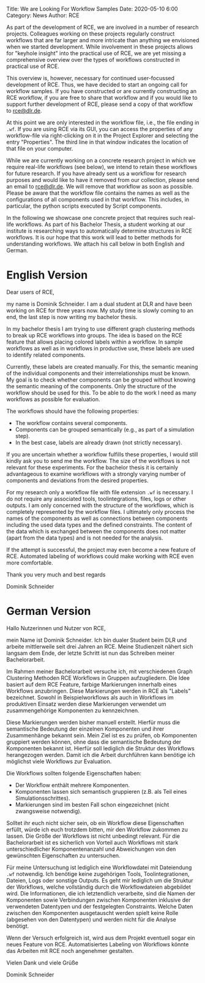 Title: We are Looking For Workflow Samples 
Date: 2020-05-10 6:00
Category: News
Author: RCE

As part of the development of RCE, we are involved in a number of research projects.
Colleagues working on these projects regularly construct workflows that are far larger and more intricate than anything we envisioned when we started development.
While involvement in these projects allows for "keyhole insight" into the practical use of RCE, we are yet missing a comprehensive overview over the types of workflows constructed in practical use of RCE.

This overview is, however, necessary for continued user-focussed development of RCE.
Thus, we have decided to start an ongoing call for workflow samples.
If you have constructed or are currently constructing an RCE workflow, if you are free to share that workflow and if you would like to support further development of RCE, please send a copy of that workflow to [rce@dlr.de](mailto:rce@dlr.de).

At this point we are only interested in the workflow file, i.e., the file ending in `.wf`.
If you are using RCE via its GUI, you can access the properties of any workflow-file via right-clicking on it in the Project Explorer and selecting the entry "Properties".
The third line in that window indicates the location of that file on your computer.

While we are currently working on a concrete research project in which we require real-life workflows (see below), we intend to retain these workflows for future research.
If you have already sent us a workflow for research purposes and would like to have it removed from our collection, please send an email to [rce@dlr.de](mailto:rce@dlr.de).
We will remove that workflow as soon as possible.
Please be aware that the workflow file contains the names as well as the configurations of all components used in that workflow.
This includes, in particular, the python scripts executed by Script components.

In the following we showcase one concrete project that requires such real-life workflows.
As part of his Bachelor Thesis, a student working at our institute is researching ways to automatically determine structures in RCE workflows.
It is our hope that this work will lead to better methods for understanding workflows.
We attach his call below in both English and German.

# English Version

Dear users of RCE,

my name is Dominik Schneider.
I am a dual student at DLR and have been working on RCE for three years now.
My study time is slowly coming to an end, the last step is now writing my bachelor thesis.

In my bachelor thesis I am trying to use different graph clustering methods to break up RCE workflows into groups.
The idea is based on the RCE feature that allows placing colored labels within a workflow.
In sample workflows as well as in workflows in productive use, these labels are used to identify related components.

Currently, these labels are created manually.
For this, the semantic meaning of the individual components and their interrelationships must be known.
My goal is to check whether components can be grouped without knowing the semantic meaning of the components.
Only the structure of the workflow should be used for this.
To be able to do the work I need as many workflows as possible for evaluation.

The workflows should have the following properties:

- The workflow contains several components.
- Components can be grouped semantically (e.g., as part of a simulation step).
- In the best case, labels are already drawn (not strictly necessary).

If you are uncertain whether a workflow fulfills these properties, I would still kindly ask you to send me the workflow.
The size of the workflows is not relevant for these experiments.
For the bachelor thesis it is certainly advantageous to examine workflows with a strongly varying number of components and deviations from the desired properties.

For my research only a workflow file with file extension `.wf` is necessary.
I do not require any associated tools, toolintegrations, files, logs or other outputs.
I am only concerned with the structure of the workflows, which is completely represented by the workflow files.
I ultimately only process the names of the components as well as connections between components including the used data types and the defined constraints.
The content of the data which is exchanged between the components does not matter (apart from the data types) and is not needed for the analysis.

If the attempt is successful, the project may even become a new feature of RCE.
Automated labeling of workflows could make working with RCE even more comfortable.

Thank you very much and best regards

Dominik Schneider

# German Version

Hallo Nutzerinnen und Nutzer von RCE,

mein Name ist Dominik Schneider.
Ich bin dualer Student beim DLR und arbeite mittlerweile seit drei Jahren an RCE.
Meine Studienzeit nähert sich langsam dem Ende, der letzte Schritt ist nun das Schreiben meiner Bachelorarbeit.

Im Rahmen meiner Bachelorarbeit versuche ich, mit verschiedenen Graph Clustering Methoden RCE Workflows in Gruppen aufzugliedern.
Die Idee basiert auf dem RCE Feature, farbige Markierungen innerhalb eines Workflows anzubringen.
Diese Markierungen werden in RCE als "Labels" bezeichnet.
Sowohl in Beispielworkflows als auch in Workflows im produktiven Einsatz werden diese Markierungen verwendet um zusammengehörige Komponenten zu kennzeichnen.

Diese Markierungen werden bisher manuell erstellt.
Hierfür muss die semantische Bedeutung der einzelnen Komponenten und ihrer Zusammenhänge bekannt sein.
Mein Ziel ist es zu prüfen, ob Komponenten gruppiert werden können, ohne dass die semantische Bedeutung der Komponenten bekannt ist.
Hierfür soll lediglich die Struktur des Workflows herangezogen werden.
Damit ich die Arbeit durchführen kann benötige ich möglichst viele Workflows zur Evaluation.

Die Workflows sollten folgende Eigenschaften haben:

- Der Workflow enthält mehrere Komponenten.
- Komponenten lassen sich semantisch gruppieren (z.B. als Teil eines Simulationsschrittes).
- Markierungen sind im besten Fall schon eingezeichnet (nicht zwangsweise notwendig).

Solltet ihr euch nicht sicher sein, ob ein Workflow diese Eigenschaften erfüllt, würde ich euch trotzdem bitten, mir den Workflow zukommen zu lassen.
Die Größe der Workflows ist nicht unbedingt relevant.
Für die Bachelorarbeit ist es sicherlich von Vorteil auch Workflows mit stark unterschiedlicher Komponentenanzahl und Abweichungen von den gewünschten Eigenschaften zu untersuchen.

Für meine Untersuchung ist lediglich eine Workflowdatei mit Dateiendung `.wf` notwendig.
Ich benötige keine zugehörigen Tools, Toolintegrationen, Dateien, Logs oder sonstige Outputs.
Es geht mir lediglich um die Struktur der Workflows, welche vollständig durch die Workflowdateien abgebildet wird.
Die Informationen, die ich letztendlich verarbeite, sind die Namen der Komponenten sowie Verbindungen zwischen Komponenten inklusive der verwendeten Datentypen und der festgelegten Constraints.
Welche Daten zwischen den Komponenten ausgetauscht werden spielt keine Rolle (abgesehen von den Datentypen) und werden nicht für die Analyse benötigt.

Wenn der Versuch erfolgreich ist, wird aus dem Projekt eventuell sogar ein neues Feature von RCE.
Automatisiertes Labeling von Workflows könnte das Arbeiten mit RCE noch angenehmer gestalten.

Vielen Dank und viele Grüße

Dominik Schneider
